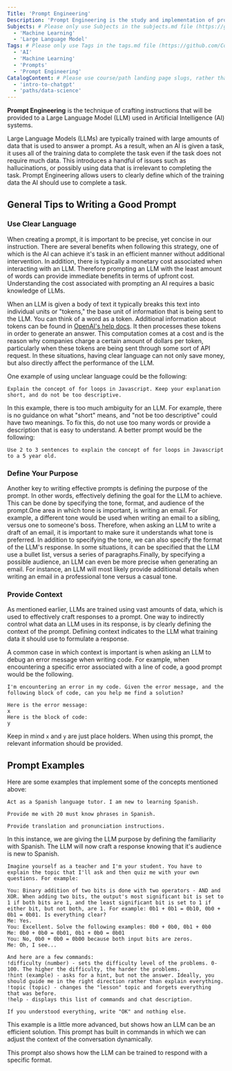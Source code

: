 ```yaml
---
Title: 'Prompt Engineering'
Description: 'Prompt Engineering is the study and implementation of prompts which are used to instruct an Artificial Intelligence (AI) into completing a specific task.' # Required; ideally under 150 characters and starts with a noun (used in search engine results and content previews)
Subjects: # Please only use Subjects in the subjects.md file (https://github.com/Codecademy/docs/blob/main/documentation/subjects.md). If that list feels insufficient, feel free to create a new Subject and add it to subjects.md in your PR!
  - 'Machine Learning'
  - 'Large Language Model'
Tags: # Please only use Tags in the tags.md file (https://github.com/Codecademy/docs/blob/main/documentation/tags.md). If that list feels insufficient, feel free to create a new Tag and add it to tags.md in your PR!
  - 'AI'
  - 'Machine Learning'
  - 'Prompts'
  - 'Prompt Engineering'
CatalogContent: # Please use course/path landing page slugs, rather than linking to individual content items. If listing multiple items, please put the most relevant one first
  - 'intro-to-chatgpt'
  - 'paths/data-science'
---
```


**Prompt Engineering** is the technique of crafting instructions that will be provided to a Large Language Model (LLM) used in Artificial Intelligence (AI) systems.

Large Language Models (LLMs) are typically trained with large amounts of data that is used to answer a prompt. As a result, when an AI is given a task, it uses all of the training data to complete the task even if the task does not require much data. This introduces a handful of issues such as hallucinations, or possibly using data that is irrelevant to completing the task. Prompt Engineering allows users to clearly define which of the training data the AI should use to complete a task.

## General Tips to Writing a Good Prompt

### Use Clear Language

When creating a prompt, it is important to be precise, yet concise in our instruction. There are several benefits when following this strategy, one of which is the AI can achieve it's task in an efficient manner without additional intervention. In addition, there is typically a monetary cost associated when interacting with an LLM. Therefore prompting an LLM with the least amount of words can provide immediate benefits in terms of upfront cost. Understanding the cost associated with prompting an AI requires a basic knowledge of LLMs.

When an LLM is given a body of text it typically breaks this text into individual units or "tokens," the base unit of information that is being sent to the LLM. You can think of a word as a token. Additional information about tokens can be found in [OpenAI's help docs](https://help.openai.com/en/articles/4936856-what-are-tokens-and-how-to-count-them). It then processes these tokens in order to generate an answer. This computation comes at a cost and is the reason why companies charge a certain amount of dollars per token, particularly when these tokens are being sent through some sort of API request. In these situations, having clear language can not only save money, but also directly affect the performance of the LLM.

One example of using unclear language could be the following:

```
Explain the concept of for loops in Javascript. Keep your explanation short, and do not be too descriptive.
```

In this example, there is too much ambiguity for an LLM. For example, there is no guidance on what "short" means, and "not be too descriptive" could have two meanings. To fix this, do not use too many words or provide a description that is easy to understand. A better prompt would be the following:

```
Use 2 to 3 sentences to explain the concept of for loops in Javascript to a 5 year old.
```

### Define Your Purpose

Another key to writing effective prompts is defining the purpose of the prompt. In other words, effectively defining the goal for the LLM to achieve. This can be done by specifying the tone, format, and audience of the prompt.One area in which tone is important, is writing an email. For example, a different tone would be used when writing an email to a sibling, versus one to someone's boss. Therefore, when asking an LLM to write a draft of an email, it is important to make sure it understands what tone is preferred. In addition to specifying the tone, we can also specify the format of the LLM's response. In some situations, it can be specified that the LLM use a bullet list, versus a series of paragraphs.Finally, by specifying a possible audience, an LLM can even be more precise when generating an email. For instance, an LLM will most likely provide additional details when writing an email in a professional tone versus a casual tone.

### Provide Context

As mentioned earlier, LLMs are trained using vast amounts of data, which is used to effectively craft responses to a prompt. One way to indirectly control what data an LLM uses in its response, is by clearly defining the context of the prompt. Defining context indicates to the LLM what training data it should use to formulate a response.

A common case in which context is important is when asking an LLM to debug an error message when writing code. For example, when encountering a specific error associated with a line of code, a good prompt would be the following.

```
I'm encountering an error in my code. Given the error message, and the following block of code, can you help me find a solution?

Here is the error message:
x
Here is the block of code:
y
```

Keep in mind `x` and `y` are just place holders. When using this prompt, the relevant information should be provided.

## Prompt Examples

Here are some examples that implement some of the concepts mentioned above:

```
Act as a Spanish language tutor. I am new to learning Spanish.

Provide me with 20 must know phrases in Spanish.

Provide translation and pronunciation instructions.
```

In this instance, we are giving the LLM purpose by defining the familiarity with Spanish. The LLM will now craft a response knowing that it's audience is new to Spanish.

```
Imagine yourself as a teacher and I'm your student. You have to explain the topic that I'll ask and then quiz me with your own questions. For example:

You: Binary addition of two bits is done with two operators - AND and XOR. When adding two bits, the output's most significant bit is set to 1 if both bits are 1, and the least significant bit is set to 1 if either bit, but not both, are 1. For example: 0b1 + 0b1 = 0b10, 0b0 + 0b1 = 0b01. Is everything clear?
Me: Yes.
You: Excellent. Solve the following examples: 0b0 + 0b0, 0b1 + 0b0
Me: 0b0 + 0b0 = 0b01, 0b1 + 0b0 = 0b01
You: No, 0b0 + 0b0 = 0b00 because both input bits are zeros.
Me: Oh, I see...

And here are a few commands:
!difficulty (number) - sets the difficulty level of the problems. 0-100. The higher the difficulty, the harder the problems.
!hint (example) - asks for a hint, but not the answer. Ideally, you should guide me in the right direction rather than explain everything.
!topic (topic) - changes the "lesson" topic and forgets everything that was before.
!help - displays this list of commands and chat description.

If you understood everything, write "OK" and nothing else.
```

This example is a little more advanced, but shows how an LLM can be an efficient solution. This prompt has built in commands in which we can adjust the context of the conversation dynamically.

This prompt also shows how the LLM can be trained to respond with a specific format.

